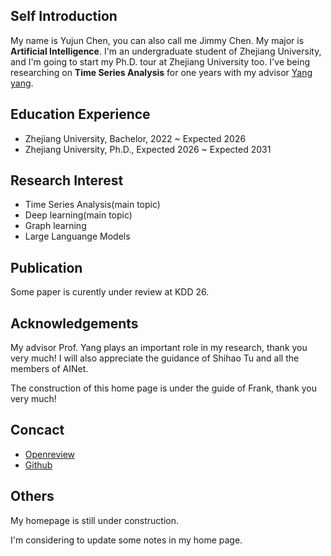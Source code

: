 ## Self Introduction

My name is Yujun Chen, you can also call me Jimmy Chen. My major is **Artificial Intelligence**. I'm an undergraduate student of Zhejiang University, and I'm going to start my Ph.D. tour at Zhejiang University too. I've being researching on **Time Series Analysis** for one years with my advisor [Yang yang](http://yangy.org/).

## Education Experience

- Zhejiang University, Bachelor, 2022 ~ Expected 2026
- Zhejiang University, Ph.D., Expected 2026 ~ Expected 2031

## Research Interest

- Time Series Analysis(main topic)
- Deep learning(main topic)
- Graph learning
- Large Languange Models

## Publication

Some paper is curently under review at KDD 26.

## Acknowledgements

My advisor Prof. Yang plays an important role in my research, thank you very much! I will also appreciate the guidance of Shihao Tu and all the members of AINet.

The construction of this home page is under the guide of Frank, thank you very much!

## Concact

- [Openreview](https://openreview.net/profile?id=%7EYujun_Chen8)
- [Github](https://github.com/JimmyChen6)

## Others

My homepage is still under construction.

I'm considering to update some notes in my home page.